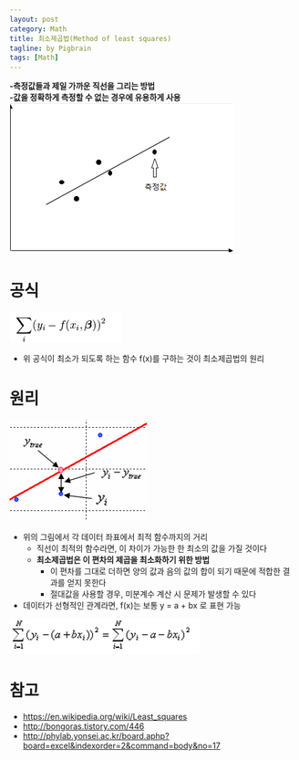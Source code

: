 ```yaml
---
layout: post
category: Math
title: 최소제곱법(Method of least squares)
tagline: by Pigbrain
tags: [Math]
---
```


<!--more-->

**-측정값들과 제일 가까운 직선을 그리는 방법**  
**-값을 정확하게 측정할 수 없는 경우에 유용하게 사용**
<img src="/assets/themes/Snail/img/Math/MethodOfLeastSquares/sample.png" alt="">    
  
# 공식  
<img src="/assets/themes/Snail/img/Math/MethodOfLeastSquares/formula.png" alt="">  

* 위 공식이 최소가 되도록 하는 함수 f(x)를 구하는 것이 최소제곱법의 원리

# 원리  
<img src="/assets/themes/Snail/img/Math/MethodOfLeastSquares/proof-1.png" alt="">    

* 위의 그림에서 각 데이터 좌표에서 최적 함수까지의 거리
	* 직선이 최적의 함수라면, 이 차이가 가능한 한 최소의 값을 가질 것이다
	* **최소제곱법은 이 편차의 제곱을 최소화하기 위한 방법**
		* 이 편차를 그대로 더하면 양의 값과 음의 값의 합이 되기 때문에 적합한 결과를 얻지 못한다
		* 절대값을 사용할 경우, 미분계수 계산 시 문제가 발생할 수 있다
* 데이터가 선형적인 관계라면, f(x)는 보통 y = a + bx 로 표현 가능 
	
<img src="/assets/themes/Snail/img/Math/MethodOfLeastSquares/proof-2.png" alt="">

# 참고
* https://en.wikipedia.org/wiki/Least_squares
* http://bongoras.tistory.com/446
* http://phylab.yonsei.ac.kr/board.aphp?board=excel&indexorder=2&command=body&no=17